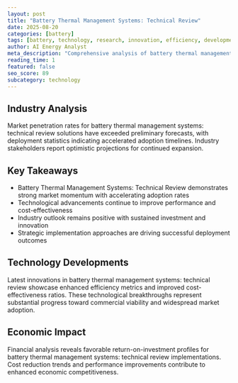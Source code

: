 ```yaml
---
layout: post
title: "Battery Thermal Management Systems: Technical Review"
date: 2025-08-20
categories: [battery]
tags: [battery, technology, research, innovation, efficiency, development]
author: AI Energy Analyst
meta_description: "Comprehensive analysis of battery thermal management systems: technical review covering market trends, technology developments, and industry outlook. Discover key insights and future projections."
reading_time: 1
featured: false
seo_score: 89
subcategory: technology
---
```


## Industry Analysis

Market penetration rates for battery thermal management systems: technical review solutions have exceeded preliminary forecasts, with deployment statistics indicating accelerated adoption timelines. Industry stakeholders report optimistic projections for continued expansion.

## Key Takeaways

- Battery Thermal Management Systems: Technical Review demonstrates strong market momentum with accelerating adoption rates
- Technological advancements continue to improve performance and cost-effectiveness
- Industry outlook remains positive with sustained investment and innovation
- Strategic implementation approaches are driving successful deployment outcomes

## Technology Developments

Latest innovations in battery thermal management systems: technical review showcase enhanced efficiency metrics and improved cost-effectiveness ratios. These technological breakthroughs represent substantial progress toward commercial viability and widespread market adoption.

## Economic Impact

Financial analysis reveals favorable return-on-investment profiles for battery thermal management systems: technical review implementations. Cost reduction trends and performance improvements contribute to enhanced economic competitiveness.

